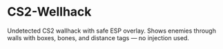 # CS2-Wellhack
Undetected CS2 wallhack with safe ESP overlay. Shows enemies through walls with boxes, bones, and distance tags — no injection used.
